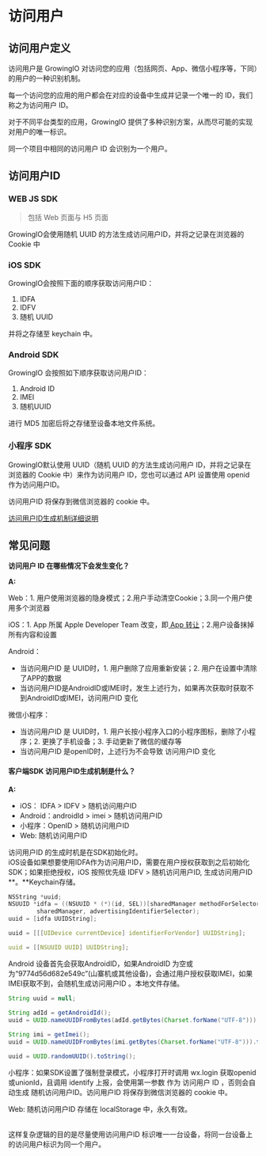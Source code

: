 # 访问用户

## 访问用户定义

访问用户是 GrowingIO 对访问您的应用（包括网页、App、微信小程序等，下同）的用户的一种识别机制。

每一个访问您的应用的用户都会在对应的设备中生成并记录一个唯一的 ID，我们称之为访问用户 ID。

对于不同平台类型的应用，GrowingIO 提供了多种识别方案，从而尽可能的实现对用户的唯一标识。

同一个项目中相同的访问用户 ID 会识别为一个用户。

## 访问用户ID

### WEB JS SDK

> 包括 Web 页面与 H5 页面

GrowingIO会使用随机 UUID 的方法生成访问用户ID，并将之记录在浏览器的 Cookie 中

### iOS SDK

GrowingIO会按照下面的顺序获取访问用户ID：

1. IDFA
2. IDFV
3. 随机 UUID

并将之存储至 keychain 中。

### Android SDK

GrowingIO 会按照如下顺序获取访问用户ID：

1. Android ID
2. IMEI
3. 随机UUID

进行 MD5 加密后将之存储至设备本地文件系统。

### 小程序 SDK

GrowingIO默认使用 UUID（随机 UUID 的方法生成访问用户 ID，并将之记录在浏览器的 Cookie 中）来作为访问用户 ID，您也可以通过 API 设置使用 openid 作为访问用户ID。

访问用户ID 将保存到微信浏览器的 cookie 中。

[访问用户ID生成机制详细说明](visituser.md#10-ke-hu-duan-sdkdeviceid-sheng-cheng-ji-zhi-jian-yao-luo-ji-shi-shen-me)

## 常见问题

**访问用户 ID 在哪些情况下会发生变化？**

**A:**

Web：1. 用户使用浏览器的隐身模式；2.用户手动清空Cookie；3.同一个用户使用多个浏览器

iOS：1. App 所属 Apple Developer Team 改变，即[ App 转让](https://help.apple.com/app-store-connect/#/deved688524f)；2.用户设备抹掉所有内容和设置

Android：

* 当访问用户ID 是 UUID时，1. 用户删除了应用重新安装；2. 用户在设置中清除了APP的数据
* 当访问用户ID是AndroidID或IMEI时，发生上述行为，如果再次获取时获取不到AndroidID或IMEI，访问用户ID 变化

微信小程序：

* 当访问用户ID 是 UUID时，1. 用户长按小程序入口的小程序图标，删除了小程序；2. 更换了手机设备；3. 手动更新了微信的缓存等
* 当访问用户ID 是openID时，上述行为不会导致 访问用户ID 变化

#### 客户端SDK 访问用户ID生成机制是什么？[​](http://localhost:3000/growingio-sdk-docs/question/common#10-%E5%AE%A2%E6%88%B7%E7%AB%AFsdk-deviceid-%E7%94%9F%E6%88%90%E6%9C%BA%E5%88%B6%E7%AE%80%E8%A6%81%E9%80%BB%E8%BE%91%E6%98%AF%E4%BB%80%E4%B9%88) <a href="#10-ke-hu-duan-sdkdeviceid-sheng-cheng-ji-zhi-jian-yao-luo-ji-shi-shen-me" id="10-ke-hu-duan-sdkdeviceid-sheng-cheng-ji-zhi-jian-yao-luo-ji-shi-shen-me"></a>

**A:**

* iOS： IDFA > IDFV > 随机访问用户ID
* Android：androidId > imei > 随机访问用户ID
* 小程序：OpenID > 随机访问用户ID
* Web: 随机访问用户ID

访问用户ID 的生成时机是在SDK初始化时。\
iOS设备如果想要使用IDFA作为访问用户ID，需要在用户授权获取到之后初始化SDK；如果拒绝授权，iOS 按照优先级 IDFV > 随机访问用户ID, 生成访问用户ID **。**Keychain存储。

```c
NSString *uuid;
NSUUID *idfa = ((NSUUID * (*)(id, SEL))[sharedManager methodForSelector:advertisingIdentifierSelector])(
        sharedManager, advertisingIdentifierSelector);
uuid = [idfa UUIDString];

uuid = [[[UIDevice currentDevice] identifierForVendor] UUIDString];

uuid = [[NSUUID UUID] UUIDString];
```

Android 设备首先会获取AndroidID，如果AndroidID 为空或为“9774d56d682e549c”(山寨机或其他设备)，会通过用户授权获取IMEI，如果IMEI获取不到，会随机生成访问用户ID 。本地文件存储。

```java
String uuid = null;

String adId = getAndroidId();
uuid = UUID.nameUUIDFromBytes(adId.getBytes(Charset.forName("UTF-8"))).toString();
        
String imi = getImei();
uuid = UUID.nameUUIDFromBytes(imi.getBytes(Charset.forName("UTF-8"))).toString();

uuid = UUID.randomUUID().toString();
```

小程序：如果SDK设置了强制登录模式，小程序打开时调用 wx.login 获取openid或unionId，且调用 identify 上报，会使用第一参数 作为 访问用户 ID ，否则会自动生成 随机访问用户ID。访问用户ID 将保存到微信浏览器的 cookie 中。

Web: 随机访问用户ID 存储在 localStorage 中，永久有效。

\
这样复杂逻辑的目的是尽量使用访问用户ID 标识唯一一台设备，将同一台设备上的访问用户标识为同一个用户。
